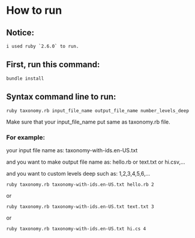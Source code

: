 # How to run
## Notice:
    i used ruby `2.6.0` to run.


## First, run this command:
    bundle install


## Syntax command line to run:

    ruby taxonomy.rb input_file_name output_file_name number_levels_deep
Make sure that your input_file_name put same as taxonomy.rb file.


### For example:
your input file name as:
    taxonomy-with-ids.en-US.txt

and you want to make output file name as:
    hello.rb or text.txt or hi.csv,...

and you want to custom levels deep such as: 1,2,3,4,5,6,...

    ruby taxonomy.rb taxonomy-with-ids.en-US.txt hello.rb 2
or

    ruby taxonomy.rb taxonomy-with-ids.en-US.txt text.txt 3
or

    ruby taxonomy.rb taxonomy-with-ids.en-US.txt hi.cs 4
